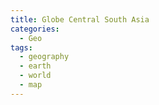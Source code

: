 ```yaml
---
title: Globe Central South Asia
categories:
  - Geo
tags:
  - geography
  - earth
  - world
  - map
---
```

